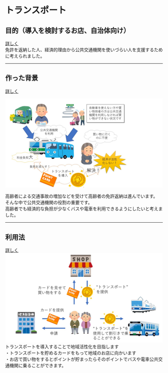 # トランスポート

## 目的（導入を検討するお店、自治体向け）
[詳しく](./mokuteki)<br/>
免許を返納した人、経済的理由から公共交通機関を使いづらい人を支援するために考えられました。<br/>

---

## 作った背景
[詳しく](./haikei)<br/>

![img](プレゼンテーション1.jpg)<br/>

高齢者による交通事故の増加などを受けて高齢者の免許返納は進んでいます。<br/>
そんな中で公共交通機関の役割の重要です。<br/>
高齢者でも経済的な負担が少なくバスや電車を利用できるようにしたいと考えました。<br/>

---

## 利用法
[詳しく](./riyouhou)<br/>
![img](transport_use.jpg)<br/>
トランスポートを導入することで地域活性化を目指します<br/>
・トランスポートを貯めるカードをもって地域のお店に向かいます<br/>
・お店で買い物をするとポイントが貯まったらそのポイントでバスや電車公共交通機関に乗ることができます。<br>


